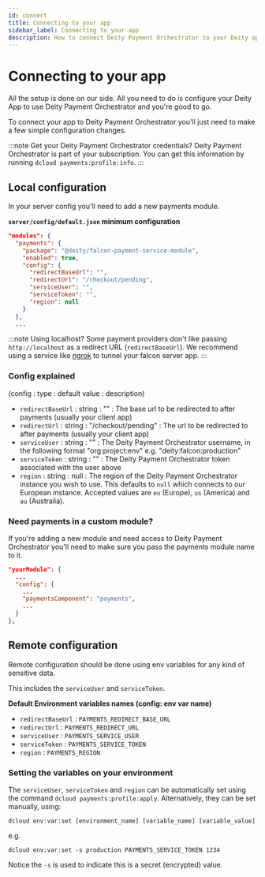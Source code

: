 ```yaml
---
id: connect
title: Connecting to your app
sidebar_label: Connecting to your app
description: How to connect Deity Payment Orchestrator to your Deity app
---
```


# Connecting to your app

All the setup is done on our side. All you need to do is configure your Deity App to use Deity Payment Orchestrator and you're good to go.

To connect your app to Deity Payment Orchestrator you'll just need to make a few simple configuration changes.

:::note Get your Deity Payment Orchestrator credentials?
Deity Payment Orchestrator is part of your subscription. You can get this information by running `dcloud payments:profile:info`.
:::

## Local configuration

In your server config you'll need to add a new payments module.

**`server/config/default.json` minimum configuration**
```json
"modules": {
  "payments": {
    "package": "@deity/falcon-payment-service-module",
    "enabled": true,
    "config": {
      "redirectBaseUrl": "",
      "redirectUrl": "/checkout/pending",
      "serviceUser": "",
      "serviceToken": "",
      "region": null
    }
  },
  ...
```

:::note Using localhost?
Some payment providers don't like passing `http://localhost` as a redirect URL (`redirectBaseUrl`). We recommend using a service like [ngrok](https://ngrok.com/) to tunnel your falcon server app.
:::

### Config explained

(config : type : default value : description)

- `redirectBaseUrl` : string : "" : The base url to be redirected to after payments (usually your client app)
- `redirectUrl` : string : "/checkout/pending" : The url to be redirected to after payments (usually your client app)
- `serviceUser` : string : "" : The Deity Payment Orchestrator username, in the following format "org:project:env" e.g. "deity:falcon:production"
- `serviceToken` : string : "" : The Deity Payment Orchestrator token associated with the user above
- `region` : string : null : The region of the Deity Payment Orchestrator instance you wish to use. This defaults to `null` which connects to our European instance. Accepted values are `eu` (Europe), `us` (America) and `au` (Australia).


### Need payments in a custom module?

If you're adding a new module and need access to Deity Payment Orchestrator you'll need to make sure you pass the payments module name to it.

```json
"yourModule": {
  ...
  "config": {
    ...
    "paymentsComponent": "payments",
    ...
  }
},
```

## Remote configuration

Remote configuration should be done using env variables for any kind of sensitive data.

This includes the `serviceUser` and `serviceToken`.

**Default Environment variables names (config: env var name)**

- `redirectBaseUrl` : `PAYMENTS_REDIRECT_BASE_URL`
- `redirectUrl` : `PAYMENTS_REDIRECT_URL`
- `serviceUser` : `PAYMENTS_SERVICE_USER`
- `serviceToken` : `PAYMENTS_SERVICE_TOKEN`
- `region` : `PAYMENTS_REGION`

### Setting the variables on your environment

The `serviceUser`, `serviceToken` and `region` can be automatically set using the command `dcloud payments:profile:apply`. Alternatively, they can be set manually, using:

`dcloud env:var:set [environment_name] [variable_name] [variable_value]`

e.g.

`dcloud env:var:set -s production PAYMENTS_SERVICE_TOKEN 1234`

Notice the `-s` is used to indicate this is a secret (encrypted) value.
